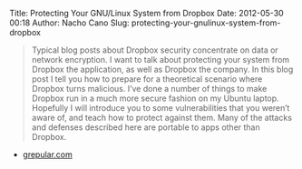 Title: Protecting Your GNU/Linux System from Dropbox
Date: 2012-05-30 00:18
Author: Nacho Cano
Slug: protecting-your-gnulinux-system-from-dropbox

> Typical blog posts about Dropbox security concentrate on data or
> network encryption. I want to talk about protecting your system from
> Dropbox the application, as well as Dropbox the company. In this blog
> post I tell you how to prepare for a theoretical scenario where
> Dropbox turns malicious. I’ve done a number of things to make Dropbox
> run in a much more secure fashion on my Ubuntu laptop. Hopefully I
> will introduce you to some vulnerabilities that you weren’t aware of,
> and teach how to protect against them. Many of the attacks and
> defenses described here are portable to apps other than Dropbox.

- [grepular.com][]

  [grepular.com]: http://grepular.com/Protecting_Your_GNU_Linux_System_from_Dropbox
    "Protecting Your GNU/Linux System from Dropbox"
